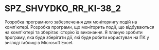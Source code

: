 # SPZ_SHVYDKO_RR_KI-38_2
Розробка програмного забезпечення для моніторингу подій на комп'ютері. Розробка програми, що моніторить події, що відбуваються на комп'ютері та зберігає історію їх виконання. Я планую зробити програму, яка буде зберігати дії, які буде робити користувач на ПК у вигляді таблиці в Microsoft Excel.
